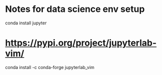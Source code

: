 # Notes for data science env setup

conda install jupyter
# https://pypi.org/project/jupyterlab-vim/
conda install -c conda-forge jupyterlab_vim
